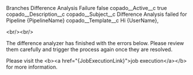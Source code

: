 <?xml version="1.0" encoding="UTF-8"?>
<CustomMetadata xmlns="http://soap.sforce.com/2006/04/metadata" xmlns:xsi="http://www.w3.org/2001/XMLSchema-instance" xmlns:xsd="http://www.w3.org/2001/XMLSchema">
    <label>Branches Difference Analysis Failure</label>
    <protected>false</protected>
    <values>
        <field>copado__Active__c</field>
        <value xsi:type="xsd:boolean">true</value>
    </values>
    <values>
        <field>copado__Description__c</field>
        <value xsi:nil="true"/>
    </values>
    <values>
        <field>copado__Subject__c</field>
        <value xsi:type="xsd:string">Difference Analysis failed for Pipeline {PipelineName}</value>
    </values>
    <values>
        <field>copado__Template__c</field>
        <value xsi:type="xsd:string">Hi {UserName},

&lt;br/&gt;&lt;br/&gt;

The difference analyzer has finished with the errors below. Please review them carefully and trigger the process again once they are resolved.

Please visit the &lt;b&gt;&lt;a href=&quot;{JobExecutionLink}&quot;&gt;job execution&lt;/a&gt;&lt;/b&gt; for more information.</value>
    </values>
</CustomMetadata>
